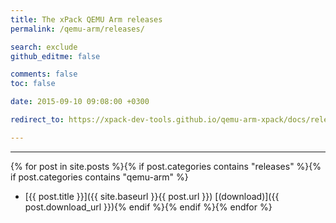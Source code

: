 ```yaml
---
title: The xPack QEMU Arm releases
permalink: /qemu-arm/releases/

search: exclude
github_editme: false

comments: false
toc: false

date: 2015-09-10 09:08:00 +0300

redirect_to: https://xpack-dev-tools.github.io/qemu-arm-xpack/docs/releases/

---
```


___
{% for post in site.posts %}{% if post.categories contains "releases" %}{% if post.categories contains "qemu-arm" %}
* [{{ post.title }}]({{ site.baseurl }}{{ post.url }}) [(download)]({{ post.download_url }}){% endif %}{% endif %}{% endfor %}
